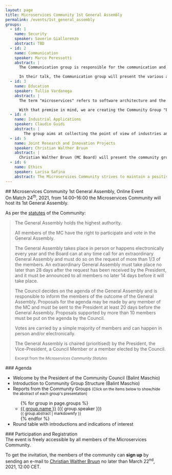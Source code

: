 ```yaml
---
layout: page
title: Microservices Community 1st General Assembly
permalink: /events/1st_general_assembly
groups:
  - id: 1
    name: Security
    speaker: Saverio Giallorenzo
    abstract: TBD
  - id: 2
    name: Communication
    speaker: Marco Peressotti
    abstract: |
      The Communication group is responsible for the communication and branding aspects of the Microservices Community (MC). The tasks of the group involve (i) coordination of the presence of the MC in events organised or endorsed by the MC; (ii) curation of the social media and online presence of the MC; and (iii) maintenance of media assets of the MC.

      In their talk, the Communication group will present the various activities it conducted since the inception of the MC and also give a brief outlook on activities concerning the future outreach of the MC.
  - id: 3
    name: Education
    speaker: Tullio Vardanega
    abstract: |
      The term "microservices" refers to software architecture and the multiple consequent ramifications of it, including (development) process and (governing) technology concerns. Intellectual mastery of the triad "design-process-technology" is crucial to the software engineering profession. As such, it should rank high in the learning outcomes of higher education. The university instructors, however, know full well how difficult it is to devise and actuate instructional designs truly valid to that effect. Ingredients that help bridge the gap include (1) communitarian sharing of learning practices and the lessons learned with them, and (2) collaborative dialogue with industrial practitioners, best placed at measuring the distance between the level of triadic maturity achieved by undergrad and graduate students who enter the profession and what full proficiency in it would require, besides life experience.

      With that premise in mind, we are creating the Community Group "Education", with the initial goal to make progress toward ingredient (1), and the medium-term prospect of broadening action to ingredient (2). The zero-level concrete objective of such a Community Group would be the production of a living collection of learning practices that can be shared and trialled by institutions at large and can be improved by user feedback. A natural by-product of that effort would be the derivation of material worth publishing in reputable academic venues interested in Computer Science Education. The Community Group plans to begin work by June 2021, by regular (monthly to bi-monthly) meetings, initially virtual and then in presence, whether dedicated or opportunistically latched to other events.
  - id: 4
    name: Industrial Applications
    speaker: Claudio Guidi
    abstract: |
        The group aims at collecting the point of view of industries and final users, by identifying critical scenarios and new challenges where the communiy can help in understanding and finding solutions and strategies. Moreover, the group aims at creating a positive network where triggering valueable discussions about the future vision and evolution of microservices and distributed applications in the networked era.
  - id: 5
    name: Joint Research and Innovation Projects
    speaker: Christian Walther Bruun
    abstract: |
      Christian Walther Bruun (MC Board) will present the community group on R&I. The group will work together to identify opportunities to obtain funding aimed at developing joint projects. This will especially be focused on European funds such as Horizon Europe that supports research and innovation activities for companies, universities and organisations interested in developing joint European projects.
  - id: 6
    name: Ethics
    speaker: Larisa Safina
    abstract: The Microservices Community strives to maintain a positive environment, where each participant feels appreciated and respected. However, misunderstandings and disagreements could still happen and the [Ethics Group](https://www.microservices.community/boards-and-groups/#Ethics-Committee) is responsible for their mitigation. The accepted and acceptable behaviors, together with all relevant procedures are formalized in the [Code of Ethics and Conduct](https://www.microservices.community/coc/). Any member of the community, having an issue with someone’s behavior, can report it to the group. All complaints will be taken seriously, kept confidential, and will receive a response.
---
```


<div class="container">
<div class="row">
<div class="col-xs-12" markdown="1">

<div class="section-title" markdown="1">
## Microservices Community 1st General Assembly, Online Event
</div>
On Match 24<sup>th</sup>, 2021, from 14:00&ndash;16:00 the Microservices
Community will host its 1st General Assembly.

As per the [statutes](/statutes) of the Community:

<blockquote class="blockquote" markdown="1" style="margin-left:1em;">
  The General Assembly holds the highest authority.

  All members of the MC have the right to participate and vote in the General Assembly.

  The General Assembly takes place in person or happens electronically every year and the Board can at any time call for an extraordinary General Assembly and must do so on the request of more than 1/3 of the members. An extraordinary General Assembly must take place no later than 28 days after the request has been received by the President, and it must be announced to all members no later 14 days before it will take place.

  The Council decides on the agenda of the General Assembly and is responsible to inform the members of the outcome of the General Assembly. Proposals for the agenda may be made by any member of the MC and must be sent to the President at least 20 days before the General Assembly. Proposals supported by more than 10 members must be put on the agenda by the Council.

  Votes are carried by a simple majority of members and can happen in person and/or electronically.

  The General Assembly is chaired (prioritised) by the President, the Vice-President, a Council Member or a member elected by the Council.

  <small class="text-muted text-right" style="margin-top:2em;" >Excerpt from the <cite title="Source Title">Microservices Community Statutes</cite></small>
</blockquote>

<div class="section-title" markdown="1">
### Agenda
</div>

<ul>
  <li>Welcome by the President of the Community Council (Balint Maschio)</li>
  <li>Introduction to Community Group Structure (Balint Maschio)</li>
  <li>Reports from the Community Groups <small>(Click on the items below to show/hide the abstract of each group's presentation)</small></li>
  <ul>
  {% for group in page.groups %}
  <li>
    <a data-toggle="collapse" href="#abstract-{{ group.id }}" role="button" aria-expanded="false" aria-controls="abstract-{{ group.id }}">{{ group.name }}</a>
    ({{ group.speaker }})
    <div class="collapse" id="abstract-{{ group.id }}"><div class="card card-body"><small>{{ group.abstract | markdownify }}</small></div></div>
  </li>
  {% endfor %}
  </ul>
  <li>Round table with introductions and indications of interest</li>
</ul>

<div class="section-title" markdown="1">
### Participation and Registration
</div>
The event is freely accessible by all members of the Microservices Community.

To get the invitation, the members of the community can **sign up** by sending an e-mail to [Christian Walther Bruun](mailto:cwb@groenbruun.eu) no later than March 22<sup>nd</sup>, 2021, 12:00 CET.

</div>
</div>
</div>